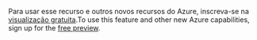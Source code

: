 <span data-ttu-id="870b2-101">Para usar esse recurso e outros novos recursos do Azure, inscreva-se na [visualização gratuita](https://account.windowsazure.com/PreviewFeatures).</span><span class="sxs-lookup"><span data-stu-id="870b2-101">To use this feature and other new Azure capabilities, sign up for the [free preview](https://account.windowsazure.com/PreviewFeatures).</span></span>

